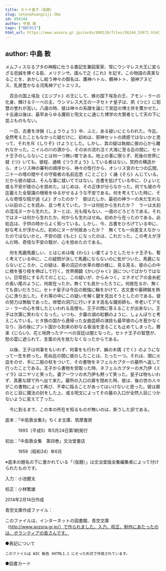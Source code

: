 ```yaml
---
title: セトナ皇子（仮題）
slug: setonahuangziji-38a
id: 056244
author: 中島 敦
tags: ["NDC913"]
html_url: https://www.aozora.gr.jp/cards/000119/files/56244_53071.html
---
```


## author: 中島 敦

メムフィスなるプタの神殿に仕うる書記生兼図案家、常にウシマレス大王に変らざる忠誠を捧ぐる臣、メリテンサ。謹んで之《これ》を記す。この物語の真実なることを、あかしし給う神々の御名は、鷹神ハトル、鶴神トト、狼神アヌビス、乳房豊かなる河馬神アピトエリス。



　百合の国上埃及《エジプト》の王にして、蜂の国下埃及の王、アモン・ラーの化身、輝けるテーベの主、ウシマレス大王の一子セトナ皇子は、夙《つと》に聡慧の誉れが高い。八歳の時、彼は神々の系譜を論じて宮廷の博士共を驚かせた。十五歳以後は、最早あらゆる魔術と呪文とに通じた博学の大賢者として天の下に並ぶものもない。

　一日、古書を渉猟《しょうりょう》中、ふと、ある疑いにとらわれた。今迄、全然考えたこともなかった疑だけに、初めは、邪神セットの誘惑ではないかと思って、それを斥《しりぞ》けようとした。しかし、其の疑は執拗に彼の心から離れなかった。ニイルの川の源から、その水の流れ注ぐ大海に至る迄の間に、セトナ王子のしらないことは何一つ無い筈である。地上の事に限らず、死後の世界に就《つ》いても、彼程、通暁《つうぎょう》している者はない。冥府の構造から、オシリス神の審判の順序から、神々の性行から、オシリス宮の七つの広間、二十一の塔の間やその守衛者の名前迄悉《ことごと》く誦《そら》んじている。だから彼の疑は、そんな事に就いてではない。古書を拡げている中に、ひょいと或る不安が彼の心を掠めた。はじめは、その正体が分らなかった。何でも彼の今迄蓄えた全智識の根柢をゆるがせるような不安である。何を考えていた時に、そんな奇怪な陰が過《よ》ぎったのか？　彼はたしか、最初の神ラーの未だ生れない以前のことを読み、且つ考えていた。ラーは何処から生れたか？　ラーは太初の混沌ヌーから生れた。ヌーとは、光も陰もない、一面のどろどろである。それではヌーは何から生れたか。何からも生れはせぬ。初めから在ったのである。此処迄は、子供の時からよく知っている。しかし、今、古書をひろげている中に、妙な考えが浮かんだ。初めにヌーが何故あったか？　無くても一向差支えなかったのではないかと。不安の因《もと》になったのは、これだった。この考えが浮んだ時、奇怪な不安の翳が、心を掠めたのである。

　何を馬鹿馬鹿しい、とはじめは嗤《わら》い棄てようとしたセトナ王子も、暫く考えている中に、この疑問が決して馬鹿にならないのに気がついた。馬鹿にならないどころか、この疑は、春の沼辺の水草の根の様に、見る見る、彼の心の中に根を張り枝を伸ばして行く。世界開闢《かいびゃく》説についてばかりではない。日常目にする凡てのことに、この疑いが、からみつく。エチオピアの金糸蛇の長い尾のように、何故在ったか。無くても良かったろうに。何故在るか、無くても良いだろうに。セトナ皇子は今迄の勉強に輪をかけて、古文書や墓碑銘を熱心に漁り出した。それ等の中にこの疑いを解く鍵を見出そうとしたのである。彼の努力は無駄であった。岸壁の洞穴に行いすます高名な魔術師も、年老いてアモン・ラーの心を体したといわれる高僧も、王子の問に答えることが出来ない。王子は次第に笑わなくなった。いつも、夕暮の湖の紅鶴のように、しょんぼりと考えこんでいる。ヒタ族の国から連帰った女曲芸師の演技も最早彼の心を惹かなくなり、浴の後にプント国から到来の妙なる香油を塗ることも止めてしまった。爾来《じらい》、花と咲誇ったテーベの宮廷は闇となった。セトナ王子の智慧が、愁の雲に遮られて、言葉の光を放たなくなったからである。

　以後、王子は何事をもいわず、何事をも行わず、蝋の木偶《でく》のようになって一生を終った。死ぬ迄の間に彼のしたことは、たった一つ。それは、頭に火皿をのせ、手に二股の杖をついて、その書物をネフェルカプターの墓所へ返して行ったことである。王子から書物を受取った時、ネフェルカプターの木乃伊《ミイラ》はニヤリと笑った。妻アーウリの木乃伊も黙って笑った。皇子は物もいわず、真蒼な顔で外へ出て来た。墓所の入口の扉を閉めた時、彼は、後の世の人々がこの書物によって再び、不幸に陥ることがあってはいけないと思った。彼は扉のとじ目に魔法の封をした上、或る呪文によってその墓の入口が全然人目につかないように変えて了った。

　今に到るまで、この本の所在を知るものが無いのは、斯うした訳である。













底本：「中島敦全集3」ちくま文庫、筑摩書房

　　　1993（平成5）年5月24日第1刷発行

初出：「中島敦全集　第四巻」文治堂書店

　　　1959（昭和34）年6月

※底本の題名の下に書かれている「（仮題）」は文治堂版全集編集者によって付けられたものです。

入力：小池健太

校正：小林繁雄

2014年2月14日作成

青空文庫作成ファイル：

このファイルは、インターネットの図書館、青空文庫（http://www.aozora.gr.jp/）で作られました。入力、校正、制作にあたったのは、ボランティアの皆さんです。











●表記について


	このファイルは W3C 勧告 XHTML1.1 にそった形式で作成されています。







●図書カード